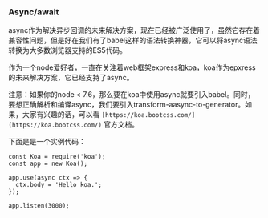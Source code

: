 ### Async/await

async作为解决异步回调的未来解决方案，现在已经被广泛使用了，虽然它存在着兼容性问题，但是好在我们有了babel这样的语法转换神器，它可以将async语法转换为大多数浏览器支持的ES5代码。

作为一个node爱好者，一直在关注着web框架express和koa，koa作为epxress的未来解决方案，它已经支持了async。

注意：如果你的node < 7.6，那么要在koa中使用async就要引入babel。同时，要想正确解析和编译async，我们要引入transform-aasync-to-generator。如果，大家有兴趣的话，可以看 `[https://koa.bootcss.com/](https://koa.bootcss.com/)` 官方文档。

下面是是一个实例代码：

```
const Koa = require('koa');
const app = new Koa();

app.use(async ctx => {
  ctx.body = 'Hello koa.';
});

app.listen(3000);
```
